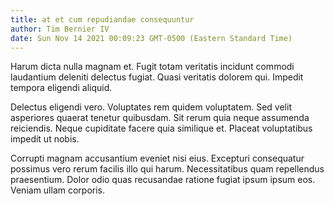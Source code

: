 ```yaml
---
title: at et cum repudiandae consequuntur
author: Tim Bernier IV
date: Sun Nov 14 2021 00:09:23 GMT-0500 (Eastern Standard Time)
---
```

Harum dicta nulla magnam et. Fugit totam veritatis incidunt commodi laudantium deleniti delectus fugiat. Quasi veritatis dolorem qui. Impedit tempora eligendi aliquid.

 Delectus eligendi vero. Voluptates rem quidem voluptatem. Sed velit asperiores quaerat tenetur quibusdam. Sit rerum quia neque assumenda reiciendis. Neque cupiditate facere quia similique et. Placeat voluptatibus impedit ut nobis.

 Corrupti magnam accusantium eveniet nisi eius. Excepturi consequatur possimus vero rerum facilis illo qui harum. Necessitatibus quam repellendus praesentium. Dolor odio quas recusandae ratione fugiat ipsum ipsum eos. Veniam ullam corporis.